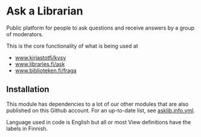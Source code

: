 # Ask a Librarian
Public platform for people to ask questions and receive answers by a group of moderators.

This is the core functionality of what is being used at
  - www.kirjastotfi/kysy
  - www.libraries.fi/ask
  - www.biblioteken.fi/fraga

## Installation
This module has dependencies to a lot of our other modules that are also published on this Github account. For an up-to-date list, see [asklib.info.yml](asklib.info.yml).

Language used in code is English but all or most View definitions have the labels in Finnish.
